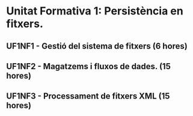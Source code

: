 # Unitat Formativa 1: Persistència en fitxers.
## UF1NF1 - Gestió del sistema de fitxers (6 hores)
## UF1NF2 - Magatzems i fluxos de dades. (15 hores)
## UF1NF3 - Processament de fitxers XML (15 hores)
